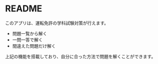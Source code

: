 # README

このアプリは、運転免許の学科試験対策が行えます。

* 問題一覧から解く
* 一問一答で解く
* 間違えた問題だけ解く

上記の機能を搭載しており、自分に合った方法で問題を解くことができます。
